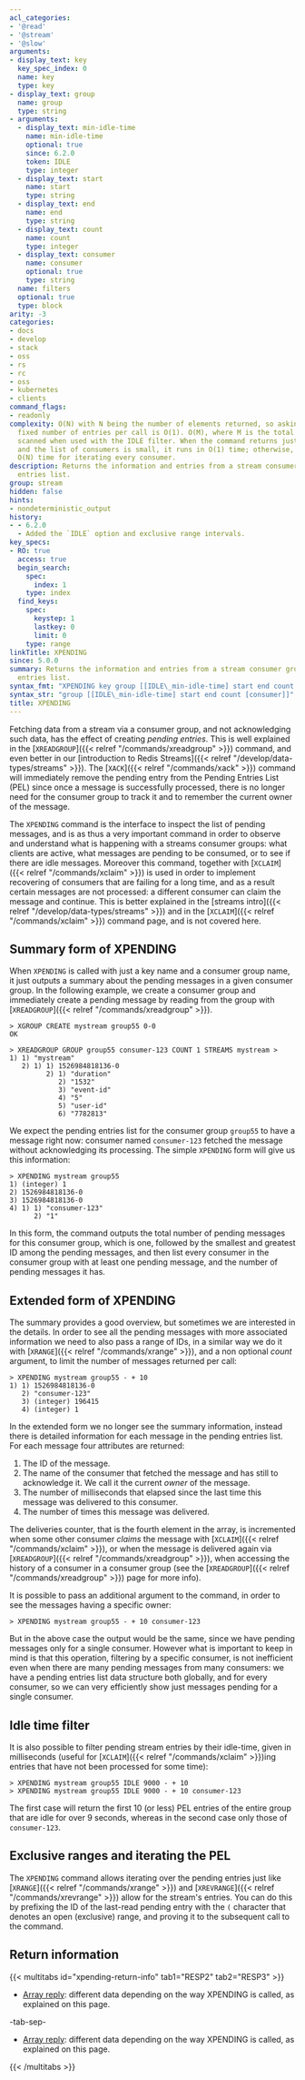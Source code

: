 ```yaml
---
acl_categories:
- '@read'
- '@stream'
- '@slow'
arguments:
- display_text: key
  key_spec_index: 0
  name: key
  type: key
- display_text: group
  name: group
  type: string
- arguments:
  - display_text: min-idle-time
    name: min-idle-time
    optional: true
    since: 6.2.0
    token: IDLE
    type: integer
  - display_text: start
    name: start
    type: string
  - display_text: end
    name: end
    type: string
  - display_text: count
    name: count
    type: integer
  - display_text: consumer
    name: consumer
    optional: true
    type: string
  name: filters
  optional: true
  type: block
arity: -3
categories:
- docs
- develop
- stack
- oss
- rs
- rc
- oss
- kubernetes
- clients
command_flags:
- readonly
complexity: O(N) with N being the number of elements returned, so asking for a small
  fixed number of entries per call is O(1). O(M), where M is the total number of entries
  scanned when used with the IDLE filter. When the command returns just the summary
  and the list of consumers is small, it runs in O(1) time; otherwise, an additional
  O(N) time for iterating every consumer.
description: Returns the information and entries from a stream consumer group's pending
  entries list.
group: stream
hidden: false
hints:
- nondeterministic_output
history:
- - 6.2.0
  - Added the `IDLE` option and exclusive range intervals.
key_specs:
- RO: true
  access: true
  begin_search:
    spec:
      index: 1
    type: index
  find_keys:
    spec:
      keystep: 1
      lastkey: 0
      limit: 0
    type: range
linkTitle: XPENDING
since: 5.0.0
summary: Returns the information and entries from a stream consumer group's pending
  entries list.
syntax_fmt: "XPENDING key group [[IDLE\_min-idle-time] start end count [consumer]]"
syntax_str: "group [[IDLE\_min-idle-time] start end count [consumer]]"
title: XPENDING
---
```

Fetching data from a stream via a consumer group, and not acknowledging
such data, has the effect of creating *pending entries*. This is
well explained in the [`XREADGROUP`]({{< relref "/commands/xreadgroup" >}}) command, and even better in our
[introduction to Redis Streams]({{< relref "/develop/data-types/streams" >}}). The [`XACK`]({{< relref "/commands/xack" >}}) command
will immediately remove the pending entry from the Pending Entries List (PEL)
since once a message is successfully processed, there is no longer need
for the consumer group to track it and to remember the current owner
of the message.

The `XPENDING` command is the interface to inspect the list of pending
messages, and is as thus a very important command in order to observe
and understand what is happening with a streams consumer groups: what
clients are active, what messages are pending to be consumed, or to see
if there are idle messages. Moreover this command, together with [`XCLAIM`]({{< relref "/commands/xclaim" >}})
is used in order to implement recovering of consumers that are failing
for a long time, and as a result certain messages are not processed: a
different consumer can claim the message and continue. This is better
explained in the [streams intro]({{< relref "/develop/data-types/streams" >}}) and in the
[`XCLAIM`]({{< relref "/commands/xclaim" >}}) command page, and is not covered here.

## Summary form of XPENDING

When `XPENDING` is called with just a key name and a consumer group
name, it just outputs a summary about the pending messages in a given
consumer group. In the following example, we create a consumer group and
immediately create a pending message by reading from the group with
[`XREADGROUP`]({{< relref "/commands/xreadgroup" >}}).

```
> XGROUP CREATE mystream group55 0-0
OK

> XREADGROUP GROUP group55 consumer-123 COUNT 1 STREAMS mystream >
1) 1) "mystream"
   2) 1) 1) 1526984818136-0
         2) 1) "duration"
            2) "1532"
            3) "event-id"
            4) "5"
            5) "user-id"
            6) "7782813"
```

We expect the pending entries list for the consumer group `group55` to
have a message right now: consumer named `consumer-123` fetched the
message without acknowledging its processing. The simple `XPENDING`
form will give us this information:

```
> XPENDING mystream group55
1) (integer) 1
2) 1526984818136-0
3) 1526984818136-0
4) 1) 1) "consumer-123"
      2) "1"
```

In this form, the command outputs the total number of pending messages for this
consumer group, which is one, followed by the smallest and greatest ID among the
pending messages, and then list every consumer in the consumer group with
at least one pending message, and the number of pending messages it has.

## Extended form of XPENDING

The summary provides a good overview, but sometimes we are interested in the
details. In order to see all the pending messages with more associated
information we need to also pass a range of IDs, in a similar way we do it with
[`XRANGE`]({{< relref "/commands/xrange" >}}), and a non optional *count* argument, to limit the number
of messages returned per call:

```
> XPENDING mystream group55 - + 10
1) 1) 1526984818136-0
   2) "consumer-123"
   3) (integer) 196415
   4) (integer) 1
```

In the extended form we no longer see the summary information, instead there
is detailed information for each message in the pending entries list. For
each message four attributes are returned:

1. The ID of the message.
2. The name of the consumer that fetched the message and has still to acknowledge it. We call it the current *owner* of the message.
3. The number of milliseconds that elapsed since the last time this message was delivered to this consumer.
4. The number of times this message was delivered.

The deliveries counter, that is the fourth element in the array, is incremented
when some other consumer *claims* the message with [`XCLAIM`]({{< relref "/commands/xclaim" >}}), or when the
message is delivered again via [`XREADGROUP`]({{< relref "/commands/xreadgroup" >}}), when accessing the history
of a consumer in a consumer group (see the [`XREADGROUP`]({{< relref "/commands/xreadgroup" >}}) page for more info).

It is possible to pass an additional argument to the command, in order
to see the messages having a specific owner:

```
> XPENDING mystream group55 - + 10 consumer-123
```

But in the above case the output would be the same, since we have pending
messages only for a single consumer. However what is important to keep in
mind is that this operation, filtering by a specific consumer, is not
inefficient even when there are many pending messages from many consumers:
we have a pending entries list data structure both globally, and for
every consumer, so we can very efficiently show just messages pending for
a single consumer.

## Idle time filter

It is also possible to filter pending stream entries by their idle-time,
given in milliseconds (useful for [`XCLAIM`]({{< relref "/commands/xclaim" >}})ing entries that have not been
processed for some time):

```
> XPENDING mystream group55 IDLE 9000 - + 10
> XPENDING mystream group55 IDLE 9000 - + 10 consumer-123
```

The first case will return the first 10 (or less) PEL entries of the entire group
that are idle for over 9 seconds, whereas in the second case only those of
`consumer-123`.

## Exclusive ranges and iterating the PEL

The `XPENDING` command allows iterating over the pending entries just like
[`XRANGE`]({{< relref "/commands/xrange" >}}) and [`XREVRANGE`]({{< relref "/commands/xrevrange" >}}) allow for the stream's entries. You can do this by
prefixing the ID of the last-read pending entry with the `(` character that
denotes an open (exclusive) range, and proving it to the subsequent call to the
command.

## Return information

{{< multitabs id="xpending-return-info" 
    tab1="RESP2" 
    tab2="RESP3" >}}

* [Array reply](../../develop/reference/protocol-spec#arrays): different data depending on the way XPENDING is called, as explained on this page.

-tab-sep-

* [Array reply](../../develop/reference/protocol-spec#arrays): different data depending on the way XPENDING is called, as explained on this page.

{{< /multitabs >}}
